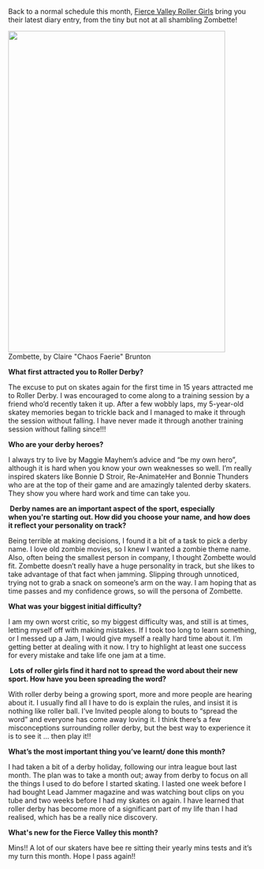 <html><body><p>Back to a normal schedule this month, <a href="http://www.fvrg.co.uk/">Fierce Valley Roller Girls</a> bring you their latest diary entry, from the tiny but not at all shambling Zombette!

<a href="http://www.scottishrollerderbyblog.com/2012/08/301519_255212477860259_646570614_n.jpeg"><img class="size-full wp-image-1598" title="301519_255212477860259_646570614_n" src="http://www.scottishrollerderbyblog.com/2012/08/301519_255212477860259_646570614_n.jpeg" alt="" width="440" height="651"></a> Zombette, by Claire "Chaos Faerie" Brunton

<strong>What first attracted you to Roller Derby?</strong>

The excuse to put on skates again for the first time in 15 years attracted me to Roller Derby. I was encouraged to come along to a training session by a friend who’d recently taken it up. After a few wobbly laps, my 5-year-old skatey memories began to trickle back and I managed to make it through the session without falling. I have never made it through another training session without falling since!!!

<strong>Who are your derby heroes?</strong>

I always try to live by Maggie Mayhem’s advice and “be my own hero”, although it is hard when you
know your own weaknesses so well. I’m really inspired skaters like Bonnie D Stroir, Re-AnimateHer
and Bonnie Thunders who are at the top of their game and are amazingly talented derby skaters. They show you where hard work and time can take you.

<strong> Derby names are an important aspect of the sport, especially when you're starting out. How did you choose your name, and how does it reflect your personality on track?</strong>

Being terrible at making decisions, I found it a bit of a task to pick a derby name. I love old zombie
movies, so I knew I wanted a zombie theme name. Also, often being the smallest person in company,
I thought Zombette would fit. Zombette doesn’t really have a huge personality in track, but she likes
to take advantage of that fact when jamming. Slipping through unnoticed, trying not to grab a snack on someone’s arm on the way. I am hoping that as time passes and my confidence grows, so will the persona of Zombette.

<strong>What was your biggest initial difficulty?</strong>

I am my own worst critic, so my biggest difficulty was, and still is at times, letting myself off with making mistakes. If I took too long to learn something, or I messed up a Jam, I would give myself a really hard time about it. I’m getting better at dealing with it now. I try to highlight at least one success for every mistake and take life one jam at a time.

<strong> Lots of roller girls find it hard not to spread the word about their new sport. How have you been spreading the word?</strong>

With roller derby being a growing sport, more and more people are hearing about it. I usually find all I have to do is explain the rules, and insist it is nothing like roller ball. I’ve Invited people along to bouts to “spread the word” and everyone has come away loving it. I think there’s a few misconceptions surrounding roller derby, but the best way to experience it is to see it ... then play it!!

<strong>What’s the most important thing you’ve learnt/ done this month?</strong>

I had taken a bit of a derby holiday, following our intra league bout last month. The plan was to take a month out; away from derby to focus on all the things I used to do before I started skating. I lasted one week before I had bought Lead Jammer magazine and was watching bout clips on you tube and two weeks before I had my skates on again. I have learned that roller derby has become more of a significant part of my life than I had realised, which has be a really nice discovery.

<strong>What's new for the Fierce Valley this month?</strong>

Mins!! A lot of our skaters have bee re sitting their yearly mins tests and it’s my turn this month. Hope I pass again!!</p></body></html>
